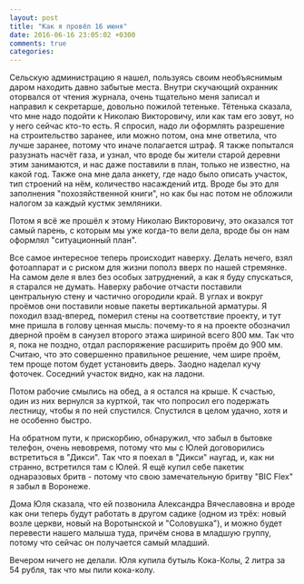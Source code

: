 ```yaml
---
layout: post
title: "Как я провёл 16 июня"
date: 2016-06-16 23:05:02 +0300
comments: true
categories: 
---
```

Сельскую администрацию я нашел, пользуясь своим необъяснимым даром находить давно забытые места. Внутри скучающий охранник оторвался от чтения журнала, очень тщательно меня записал и направил к секретарше, довольно пожилой тетеньке. Тётенька сказала, что мне надо подойти к Николаю Викторовичу, или как там его зовут, но у него сейчас кто-то есть. Я спросил, надо ли оформлять разрешение на строительство заранее, или можно потом, она мне ответила, что лучше заранее, потому что иначе полагается штраф. Я также попытался разузнать насчёт газа, и узнал, что вроде бы жители старой деревни этим занимаются, и нас даже поставили в план, только не известно, на какой год. Также она мне дала анкету, где надо было описать участок, тип строений на нём, количество насаждений итд. Вроде бы это для заполнения "похозяйственной книги", но как бы нас потом не обложили налогом за каждый кустмк земляники.

Потом я всё же прошёл к этому Николаю Викторовичу, это оказался тот самый парень, с которым мы уже когда-то вели дела, вроде бы он нам оформлял "ситуационный план". 


Все самое интересное теперь происходит наверху. Делать нечего, взял фотоаппарат и с риском для жизни пополз вверх по нашей стремянке. На самом деле я влез без особых затруднений, а как я буду спускаться, я старался не думать. Наверху рабочие отчасти поставили центральную стену и частично огородили край. В углах и вокруг проёмов они поставили новые пакеты вертикальной арматуры. Я походил взад-вперед, померил стены на соответствие проекту, и тут мне пришла в голову ценная мысль: почему-то я на проекте обозначил дверной проём в санузел второго этажа шириной всего 800 мм. Так что я, пока не поздно, отдал распоряжение расширить проём до 900 мм. Считаю, что это совершенно правильное решение, чем шире проём, тем проще потом будет установить дверь. Заодно наделал кучу фоточек. Соседний участок видно, как на ладони.

Потом рабочие смылись на обед, а я остался на крыше. К счастью, один из них вернулся за курткой, так что попросил его подержать лестницу, чтобы я по ней спустился. Спустился в целом удачно, хотя и не особенно быстро.


На обратном пути, к прискорбию, обнаружил, что забыл в бытовке телефон, очень невовремя, потому что мы с Юлей договорились встретиться в "Дикси". Так что я поехал в "Дикси" наугад, и, как ни странно, встретился там с Юлей. Я ещё купил себе пакетик однаразовых бритв - потому что свою замечательную бритву "BIC Flex" я забыл в Воронеже. 

Дома Юля сказала, что ей позвонила Александра Вячеславовна и вроде как они теперь будут работать в другом садике (одном из трёх: новый возле церкви, новый на Воротынской и "Соловушка"), и можно будет перевести нашего малыша туда, причём снова в младшую группу, потому что сейчас он получается самый младший.

Вечером ничего не делали. Юля купила бутыль Кока-Колы, 2 литра за 54 рубля, так что мы пили кока-колу.

